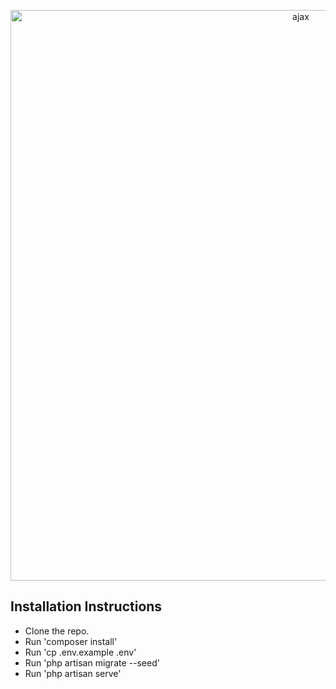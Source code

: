 <p align="center">
    <img width="913" alt="ajax" src="https://user-images.githubusercontent.com/80118217/165048889-6bde5d9b-3a9d-4188-ad54-de6e49d25a50.png">
</p>

## Installation Instructions
- Clone the repo.
- Run 'composer install'
- Run 'cp .env.example .env'
- Run 'php artisan migrate --seed'
- Run 'php artisan serve'
